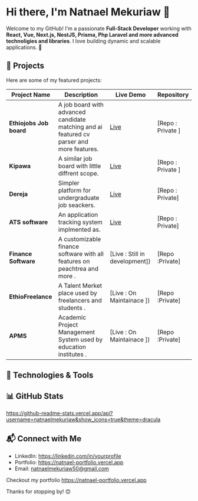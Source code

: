 # Hi there, I'm Natnael Mekuriaw 👋

Welcome to my GitHub! I'm a passionate **Full-Stack Developer** working with **React, Vue, Next.js, NestJS, Prisma, Php Laravel and more advanced technoligies and libraries**. I love building dynamic and scalable applications. 🚀

## 📌 Projects

Here are some of my featured projects:

| Project Name  | Description                       | Live Demo                                  | Repository                                       |
| ------------- | --------------------------------- | ------------------------------------------ | ------------------------------------------------ |
| **Ethiojobs Job board** | A job board with advanced candidate matching and ai featured cv parser and more features. | [Live]([https://ethiojobs.net]) | [Repo : Private ] |
| **Kipawa** | A similar job board with little diffrent scope. | [Live]([https://www.kipawa.io]) | [Repo : Private ] |
| **Dereja** | Simpler platform for undergraduate job seackers. | [Live]((https://www.dereja.com/)) | [Repo : Private] |
| **ATS software** | An application tracking system implmented as. | [Live]([https://ats.ethiojobs.net]) | [Repo : Private] |
| **Finance Software** | A customizable finance software with all features on peachtrea and more . | [Live : Still in development]) | [Repo :Private] |
| **EthioFreelance** | A Talent Merket place used by freelancers and students . | [Live : On Maintainace ]) | [Repo :Private] |
| **APMS** | Academic Project Management System used by education institutes . | [Live : On Maintainace ]) | [Repo :Private] |

## 🚀 Technologies & Tools



## 📊 GitHub Stats
https://github-readme-stats.vercel.app/api?username=natnaelmekuriaw&show_icons=true&theme=dracula


## 📬 Connect with Me

- LinkedIn: https://linkedin.com/in/yourprofile
- Portfolio: https://natnael-portfolio.vercel.app
- Email: [natnaelmekuriaw50@gmail.com](mailto\:natnaelmekuriaw50@gmail.com)

Checkout my portfolio https://natnael-portfolio.vercel.app

Thanks for stopping by! 😊

